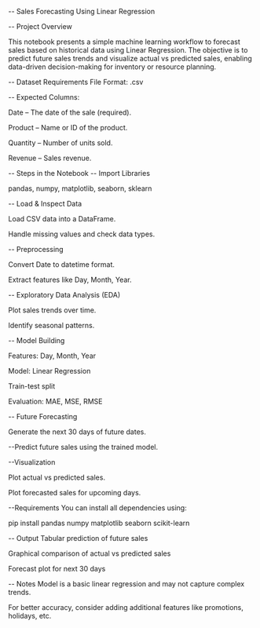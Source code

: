 -- Sales Forecasting Using Linear Regression

-- Project Overview

This notebook presents a simple machine learning workflow to forecast sales based on historical data using Linear Regression. The objective is to predict future sales trends and visualize actual vs predicted sales, enabling data-driven decision-making for inventory or resource planning.

-- Dataset Requirements
File Format: .csv

-- Expected Columns:

Date – The date of the sale (required).

Product – Name or ID of the product.

Quantity – Number of units sold.

Revenue – Sales revenue.

-- Steps in the Notebook
-- Import Libraries

pandas, numpy, matplotlib, seaborn, sklearn

-- Load & Inspect Data

Load CSV data into a DataFrame.

Handle missing values and check data types.

-- Preprocessing

Convert Date to datetime format.

Extract features like Day, Month, Year.

-- Exploratory Data Analysis (EDA)

Plot sales trends over time.

Identify seasonal patterns.

-- Model Building

Features: Day, Month, Year

Model: Linear Regression

Train-test split

Evaluation: MAE, MSE, RMSE

-- Future Forecasting

Generate the next 30 days of future dates.

--Predict future sales using the trained model.

--Visualization

Plot actual vs predicted sales.

Plot forecasted sales for upcoming days.

--Requirements
You can install all dependencies using:

pip install pandas numpy matplotlib seaborn scikit-learn

-- Output
Tabular prediction of future sales

Graphical comparison of actual vs predicted sales

Forecast plot for next 30 days

-- Notes
Model is a basic linear regression and may not capture complex trends.

For better accuracy, consider adding additional features like promotions, holidays, etc.

